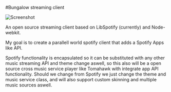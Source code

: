 #Bungalow streaming client

![Screenshot](https://www.dropbox.com/s/j6tj3jellbo1e6g/screenshot.png?dl=1 "Screenshot")

An open source streaming client based on LibSpotify (currently) and Node-webkit. 

My goal is to create a parallell world spotify client that adds a Spotify Apps like API.

Spotify functionality is encapsulated so it can be substituted with any other music streaming API and theme change aswell, so this also will be a open source cross music service player like Tomahawk with integrate app API functionality. Should we change from Spotify we just change the theme and music service class, and will also support custom skinning and multiple music sources aswell.